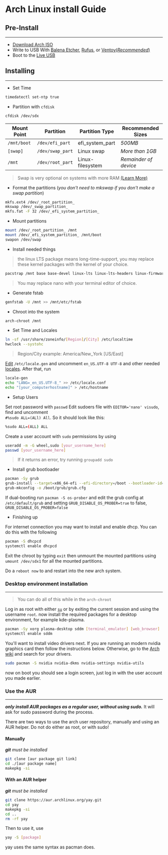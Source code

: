 
# Arch Linux install Guide

## Pre-Install

---

- [Download Arch ISO](https://archlinux.org/download/)
- Write to USB With [Balena Etcher](https://www.balena.io/etcher/), [Rufus](https://rufus.ie/en/#), or [Ventoy(*Recommended*)](https://www.ventoy.net/en/download.html)  
- Boot to the [Live USB](https://en.wikipedia.org/wiki/Live_USB)

## Installing

---

- Set Time  

``` bash
timedatectl set-ntp true
```

- Partition with `cfdisk`  

```bash
cfdisk /dev/sdx
```

|Mount Point|   Partition    | Partition Type |  Recommended Sizes  |
|-----------|----------------|----------------|---------------------|
|`/mnt/boot`|`/dev/efi_part` |efi_system_part |*500MB*              |
|`[swap]`   |`/dev/swap_part`|Linux swap      |*More than 1GB*      |
|`/mnt`    |`/dev/root_part`|Linux-filesystem|*Remainder of device*|

>Swap is very optional on systems with more RAM [(Learn More)](https://wiki.archlinux.org/title/Swap)

- Format the partitions (*you don't need to mkswap if you don't make a swap partition*)

``` bash
mkfs.ext4 /dev/_root_partition_
mkswap /dev/_swap_partition_
mkfs.fat -F 32 /dev/_efi_system_partition_
```

- Mount partitions

``` bash
mount /dev/_root_partition_ /mnt
mount /dev/_efi_system_partition_ /mnt/boot
swapon /dev/swap
```

- Install needed things

> the linux LTS package means long-time-support, you may replace these kernel packages with the kernel of your choice.

``` bash
pacstrap /mnt base base-devel linux-lts linux-lts-headers linux-firmware nano sudo
```

>You may replace nano with your terminal editor of choice.

- Generate fstab

``` bash
genfstab -U /mnt >> /mnt/etc/fstab
```

- Chroot into the system

``` bash
arch-chroot /mnt
```

- Set Time and Locales

``` bash
ln -sf /usr/share/zoneinfo/[Region]/[City] /etc/localtime
hwclock --systohc
```

> Region/City example: America/New_York [US/East]  

[Edit](https://wiki.archlinux.org/title/Textedit "Textedit")  `/etc/locale.gen` and uncomment `en_US.UTF-8 UTF-8` and other needed [locales](https://wiki.archlinux.org/title/Locale "Locale"). After that, run

``` bash
locale-gen
echo "LANG=_en_US.UTF-8_" >> /etc/locale.conf
echo "[your_computerhostname]" > /etc/hostname
```

- Setup Users  

Set root password with `passwd`
Edit sudoers file with `EDITOR='nano' visudo`, find and uncomment  
`#%sudo ALL=(ALl) All`. So it should look like this:  

``` bash
%sudo ALL=(ALL) ALL
```

Create a user account with `sudo` permissions by using

```bash
useradd -m -G wheel,sudo [your_username_here]
passwd [your_username_here]
```

> If it returns an error, try running `groupadd sudo`
  
- Install grub bootloader  

``` bash
pacman -Sy grub
grub-install --target=x86_64-efi --efi-directory=/boot --bootloader-id=GRUB
grub-mkconfig -o /boot/grub/grub.cfg
```

If dual-booting run `pacman -S os-prober` and edit the grub config at `/etc/default/grub` and setting `GRUB_DISABLE_OS_PROBER=true` to false, `GRUB_DISABLE_OS_PROBER=false`

- Finishing up  

For internet connection you may want to install and enable dhcp. You can do this with the following

```bash
pacman -S dhcpcd
systemctl enable dhcpcd 
```

Exit the chroot by typing `exit` then unmount the mounted partitions using `umount /dev/sdx1` for all the mounted partitions.  

Do a `reboot now` to and restart into the new arch system.  

### Desktop environment installation

---
>You can do all of this while in the `arch-chroot`

Log in as root with either [`su`](https://wiki.archlinux.org/title/su) or by exiting the current session and using the username `root`.
now install the required packages for a desktop environment, for example kde-plasma.

``` bash
pacman -Sy xorg plasma-desktop sddm [terminal_emulator] [web_browser]
systemctl enable sddm
```

You'll want to install video drivers next. If you are running an modern nvidia graphics card then follow the instructions below. Otherwise, go to the [Arch wiki](https://wiki.archlinux.org) and search for your drivers.

```bash
sudo pacman -S nvidia nvidia-dkms nvidia-settings nvidia-utils
```

now on boot you should see a login screen, just log in with the user account you made earlier.

### Use the AUR

---

***only install AUR packages as a regular user, without using sudo.*** It will ask for sudo password during the process.  

There are two ways to use the arch user repository, manually and using an AUR helper. Do not do either as root, or with sudo!

#### Manually

***git** must be installed*

``` bash
git clone [aur package git link]
cd ./[aur package name]
makepkg -si
```

#### With an AUR helper

***git** must be installed*

```bash
git clone https://aur.archlinux.org/yay.git 
cd yay
makepkg -si
cd ..
rm -rf yay
```

Then to use it, use  

```bash
yay -S [package]
```

yay uses the same syntax as pacman does.
